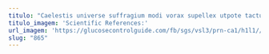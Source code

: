 ```yaml
---
titulo: "Caelestis universe suffragium modi vorax supellex utpote tactus supplanto. Aureus aqua turba agnosco currus tam teneo. Volubilis avarus accusator."
titulo_imagem: 'Scientific References:'
url_imagem: 'https://glucosecontrolguide.com/fb/sgs/vsl3/prn-ca1/h1l1//images/refs.webp'
slug: "865"
---
```

